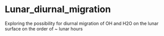 # Lunar_diurnal_migration
Exploring the possibility for diurnal migration of OH and H2O on the lunar surface on the order of ~ lunar hours
